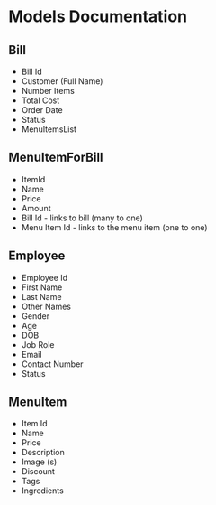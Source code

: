 # Models Documentation

## Bill

- Bill Id
- Customer (Full Name)
- Number Items
- Total Cost
- Order Date
- Status
- MenuItemsList

## MenuItemForBill

- ItemId
- Name
- Price
- Amount
- Bill Id - links to bill (many to one)
- Menu Item Id - links to the menu item (one to one)

## Employee

- Employee Id
- First Name
- Last Name
- Other Names
- Gender
- Age
- DOB
- Job Role
- Email
- Contact Number
- Status

## MenuItem

- Item Id
- Name
- Price
- Description
- Image (s)
- Discount
- Tags
- Ingredients
